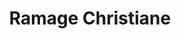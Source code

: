 ---
title: "Ramage Christiane"
url: /longpre-les-corps-saints/ramage-christiane/
shop: antiquités
---